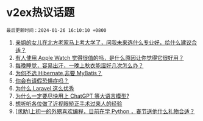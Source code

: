 # v2ex热议话题

`最后更新时间：2024-01-26 16:10:10 +0800`

1. [亲姐的女儿在北方老家马上考大学了，问我未来选什么专业好，给什么建议合适？](https://www.v2ex.com/t/1011683)
1. [有人使用 Apple Watch 觉得很值的吗，是什么原因让你觉得它很好用？](https://www.v2ex.com/t/1011559)
1. [每晚睡觉，容易出汗，一晚上秋衣能湿好几次怎么办？](https://www.v2ex.com/t/1011636)
1. [为何不选 Hibernate,非要 MyBatis？](https://www.v2ex.com/t/1011737)
1. [你会有请假恐惧症吗？](https://www.v2ex.com/t/1011716)
1. [为什么 Laravel 这么优秀](https://www.v2ex.com/t/1011696)
1. [为什么一定要尽快用上 ChatGPT 等大语言模型?](https://www.v2ex.com/t/1011694)
1. [想听听各位做了近视眼矫正手术过来人的经验](https://www.v2ex.com/t/1011642)
1. [[求助]上初一的外甥喜欢编程，目前在学 Python ，春节送他什么礼物合适？](https://www.v2ex.com/t/1011670)

